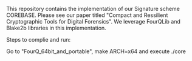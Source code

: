 
This repository contains the implementation of our Signature scheme COREBASE. Please see our paper titled "Compact and Ressilient Cryptographic Tools for Digital Forensics". We leverage FourQLib and Blake2b libraries in this implementation.

Steps to complie and run:

Go to "FourQ_64bit_and_portable", make ARCH=x64 and execute ./core

